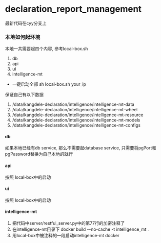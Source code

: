 # declaration_report_management
最新代码在cyy分支上

### 本地如何起环境

本地一共需要起四个内容, 参考local-box.sh
1. db
2. api
3. ui
4. intelligence-mt

* 一键启动全部 sh local-box.sh your_ip

保证自己有以下数据


1. /data/kangdele-declaration/intelligence/intelligence-mt-data
2. /data/kangdele-declaration/intelligence/intelligence-mt-wheel
3. /data/kangdele-declaration/intelligence/intelligence-mt-resource
4. /data/kangdele-declaration/intelligence/intelligence-mt-models
5. /data/kangdele-declaration/intelligence/intelligence-mt-configs


#### db
如果本地已经有db service, 那么不需要起database service, 只需要将pgPort和pgPassword替换为自己本地的就行

#### api
按照 local-box中的启动
#### ui
按照 local-box中的启动
#### intelligence-mt
1. 把代码中server/restful_server.py中的第77行的加密注释了
2. 在intelligence-mt目录下 docker build --no-cache -t intelligence_mt .
3. 用local-box中被注释的一段启动intelligence-mt docker
